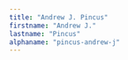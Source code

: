 ```yaml
---
title: "Andrew J. Pincus"
firstname: "Andrew J."
lastname: "Pincus"
alphaname: "pincus-andrew-j"
---
```

